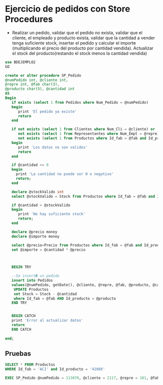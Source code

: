 # Ejercicio de pedidos con Store Procedures

- Realizar un pedido, validar que el pedido no exista, validar que el cliente, el empleado y producto exista, validar que la cantidad a vender tenga suficiente stock, insertar el pedido y calcular el importe (multiplicando el precio del producto por cantidad vendida). Actualizar el stock del producto(restando el stock menos la cantidad vendida)

```sql
use BDEJEMPLO2
GO

create or alter procedure SP_Pedido
@numPedido int, @cliente int,
@repre int, @fab char(3),
@producto char(5), @cantidad int
AS
Begin
   if exists (select 1 from Pedidos where Num_Pedido = @numPedido)
   begin
      print 'El pedido ya existe'
      return
   end

   if not exists (select 1 from Clientes where Num_Cli = @cliente) or
      not exists (select 1 from Representantes where Num_Empl = @repre) or
      not exists (select 1 from Productos where Id_fab = @fab and Id_producto = @producto)
   begin
      print 'Los datos no son validos'
      return
   end

   if @cantidad <= 0
   begin
     print 'La cantidad no puede ser 0 o negativo'
     return;
   end

   declare @stockValido int
   select @stockValido = Stock from Productos where Id_fab = @fab and Id_producto =@producto

   if @cantidad > @stockValido
   begin
      print 'No hay suficiente stock'
      return;
   end

   declare @precio money
   declare @importe money

   select @precio=Precio from Productos where Id_fab = @fab and Id_producto = @producto
   set @importe = @cantidad * @precio
   


   BEGIN TRY

   --Se insert� un pedido
   insert into Pedidos
   values(@numPedido, getDate(), @cliente, @repre, @fab, @producto, @cantidad,@importe)
	UPDATE Productos
	set Stock = Stock - @cantidad
	where Id_fab = @fab AND Id_producto = @producto
   END TRY


   BEGIN CATCH
   print 'Error al actualizar datos'
   return
   END CATCH
   
end;
```

## Pruebas

```sql
SELECT * FROM Productos
WHERE Id_fab = 'ACI' and Id_producto = '4100X'

EXEC SP_Pedido @numPedido = 113070, @cliente = 2117, @repre = 101, @fab = 'ACI', @producto = '4100X', @cantidad = 20
```